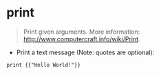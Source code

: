 # print

> Print given arguments.
> More information: <http://www.computercraft.info/wiki/Print>.

- Print a text message (Note: quotes are optional):

`print {{"Hello World!"}}`

